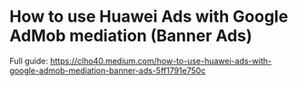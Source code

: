 # How to use Huawei Ads with Google AdMob mediation (Banner Ads)

Full guide: https://clho40.medium.com/how-to-use-huawei-ads-with-google-admob-mediation-banner-ads-5ff1791e750c
